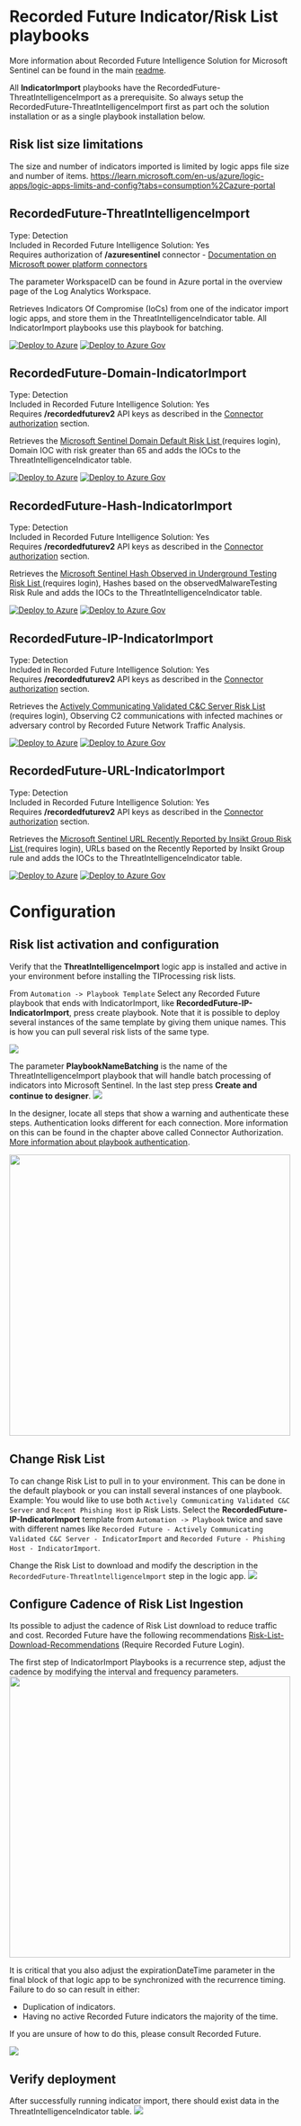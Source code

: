 # Recorded Future Indicator/Risk List playbooks

More information about Recorded Future Intelligence Solution for Microsoft Sentinel can be found in the main [readme](../readme.md).

All **IndicatorImport** playbooks have the RecordedFuture-ThreatIntelligenceImport as a prerequisite. So always setup the RecordedFuture-ThreatIntelligenceImport first as part och the solution installation or as a single playbook installation below.  

## Risk list size limitations
The size and number of indicators imported is limited by logic apps file size and number of items. https://learn.microsoft.com/en-us/azure/logic-apps/logic-apps-limits-and-config?tabs=consumption%2Cazure-portal

## RecordedFuture-ThreatIntelligenceImport
Type: Detection\
Included in Recorded Future Intelligence Solution: Yes\
Requires authorization of **/azuresentinel** connector - [Documentation on Microsoft power platform connectors](https://learn.microsoft.com/en-us/connectors/azuresentinel/)

The parameter WorkspaceID can be found in Azure portal in the overview page of the Log Analytics Workspace. 

Retrieves Indicators Of Compromise (IoCs) from one of the indicator import logic apps, and store them in the ThreatIntelligenceIndicator table. All IndicatorImport playbooks use this playbook for batching. 

[![Deploy to Azure](https://aka.ms/deploytoazurebutton)](https://portal.azure.com/#create/Microsoft.Template/uri/https%3A%2F%2Fraw.githubusercontent.com%2FAzure%2FAzure-Sentinel%2Fmaster%2FSolutions%2FRecorded%2520Future%2FPlaybooks%2FIndicatorImport%2FRecordedFuture-ThreatIntelligenceImport%2Fazuredeploy.json)
[![Deploy to Azure Gov](https://aka.ms/deploytoazuregovbutton)](https://portal.azure.us/#create/Microsoft.Template/uri/https%3A%2F%2Fraw.githubusercontent.com%2FAzure%2FAzure-Sentinel%2Fmaster%2FSolutions%2FRecorded%2520Future%2FPlaybooks%2FIndicatorImport%2FRecordedFuture-ThreatIntelligenceImport%2Fazuredeploy.json)

## RecordedFuture-Domain-IndicatorImport
Type: Detection\
Included in Recorded Future Intelligence Solution: Yes\
Requires **/recordedfuturev2** API keys as described in the [Connector authorization](../readme.md##connectors-authorization) section. 

Retrieves the [Microsoft Sentinel Domain Default Risk List ](https://support.recordedfuture.com/hc/en-us/articles/115003793388-Domain-Risk-Rules) (requires login), Domain IOC with risk greater than 65 and adds the IOCs to the ThreatIntelligenceIndicator table.

[![Deploy to Azure](https://aka.ms/deploytoazurebutton)](https://portal.azure.com/#create/Microsoft.Template/uri/https%3A%2F%2Fraw.githubusercontent.com%2FAzure%2FAzure-Sentinel%2Fmaster%2FSolutions%2FRecorded%2520Future%2FPlaybooks%2FIndicatorImport%2FRecordedFuture-Domain-IndicatorImport%2Fazuredeploy.json)
[![Deploy to Azure Gov](https://aka.ms/deploytoazuregovbutton)](https://portal.azure.us/#create/Microsoft.Template/uri/https%3A%2F%2Fraw.githubusercontent.com%2FAzure%2FAzure-Sentinel%2Fmaster%2FSolutions%2FRecorded%2520Future%2FPlaybooks%2FIndicatorImport%2FRecordedFuture-Domain-IndicatorImport%2Fazuredeploy.json)


## RecordedFuture-Hash-IndicatorImport
Type: Detection\
Included in Recorded Future Intelligence Solution: Yes\
Requires **/recordedfuturev2** API keys as described in the [Connector authorization](../readme.md##connectors-authorization) section. 

Retrieves the [Microsoft Sentinel Hash Observed in Underground Testing Risk List ](https://support.recordedfuture.com/hc/en-us/articles/115000846167-Hash-Risk-Rules) (requires login), Hashes based on the observedMalwareTesting Risk Rule and adds the IOCs to the ThreatIntelligenceIndicator table.

[![Deploy to Azure](https://aka.ms/deploytoazurebutton)](https://portal.azure.com/#create/Microsoft.Template/uri/https%3A%2F%2Fraw.githubusercontent.com%2FAzure%2FAzure-Sentinel%2Fmaster%2FSolutions%2FRecorded%2520Future%2FPlaybooks%2FIndicatorImport%2FRecordedFuture-Hash-IndicatorImport%2Fazuredeploy.json)
[![Deploy to Azure Gov](https://aka.ms/deploytoazuregovbutton)](https://portal.azure.us/#create/Microsoft.Template/uri/https%3A%2F%2Fraw.githubusercontent.com%2FAzure%2FAzure-Sentinel%2Fmaster%2FSolutions%2FRecorded%2520Future%2FPlaybooks%2FIndicatorImport%2FRecordedFuture-Hash-IndicatorImport%2Fazuredeploy.json)

## RecordedFuture-IP-IndicatorImport
Type: Detection\
Included in Recorded Future Intelligence Solution: Yes\
Requires **/recordedfuturev2** API keys as described in the [Connector authorization](../readme.md##connectors-authorization) section. 

Retrieves the [Actively Communicating Validated C&C Server Risk List ](https://support.recordedfuture.com/hc/en-us/articles/115000894448-IP-Address-Risk-Rules) (requires login), Observing C2 communications with infected machines or adversary control by Recorded Future Network Traffic Analysis.

[![Deploy to Azure](https://aka.ms/deploytoazurebutton)](https://portal.azure.com/#create/Microsoft.Template/uri/https%3A%2F%2Fraw.githubusercontent.com%2FAzure%2FAzure-Sentinel%2Fmaster%2FSolutions%2FRecorded%2520Future%2FPlaybooks%2FIndicatorImport%2FRecordedFuture-IP-IndicatorImport%2Fazuredeploy.json)
[![Deploy to Azure Gov](https://aka.ms/deploytoazuregovbutton)](https://portal.azure.us/#create/Microsoft.Template/uri/https%3A%2F%2Fraw.githubusercontent.com%2FAzure%2FAzure-Sentinel%2Fmaster%2FSolutions%2FRecorded%2520Future%2FPlaybooks%2FIndicatorImport%2FRecordedFuture-IP-IndicatorImport%2Fazuredeploy.json)

## RecordedFuture-URL-IndicatorImport
Type: Detection\
Included in Recorded Future Intelligence Solution: Yes\
Requires **/recordedfuturev2** API keys as described in the [Connector authorization](../readme.md##connectors-authorization) section. 

Retrieves the [Microsoft Sentinel URL Recently Reported by Insikt Group Risk List ](https://support.recordedfuture.com/hc/en-us/articles/115000894448-IP-Address-Risk-Rules) (requires login), URLs based on the Recently Reported by Insikt Group rule and adds the IOCs to the ThreatIntelligenceIndicator table.

[![Deploy to Azure](https://aka.ms/deploytoazurebutton)](https://portal.azure.com/#create/Microsoft.Template/uri/https%3A%2F%2Fraw.githubusercontent.com%2FAzure%2FAzure-Sentinel%2Fmaster%2FSolutions%2FRecorded%2520Future%2FPlaybooks%2FIndicatorImport%2FRecordedFuture-URL-IndicatorImport%2Fazuredeploy.json)
[![Deploy to Azure Gov](https://aka.ms/deploytoazuregovbutton)](https://portal.azure.us/#create/Microsoft.Template/uri/https%3A%2F%2Fraw.githubusercontent.com%2FAzure%2FAzure-Sentinel%2Fmaster%2FSolutions%2FRecorded%2520Future%2FPlaybooks%2FIndicatorImport%2FRecordedFuture-URL-IndicatorImport%2Fazuredeploy.json)

# Configuration 
## Risk list activation and configuration 
Verify that the **ThreatIntelligenceImport** logic app is installed and active in your environment before installing the TIProcessing risk lists.

From ```Automation -> Playbook Template```  Select any Recorded Future playbook that ends with IndicatorImport, like **RecordedFuture-IP-IndicatorImport**, press create playbook.
Note that it is possible to deploy several instances of the same template by giving them unique names. This is how you can pull several risk lists of the same type.

![](../Images/2023-04-19-16-49-53.png)

The parameter **PlaybookNameBatching** is the name of the ThreatIntelligenceImport playbook that will handle batch processing of indicators into Microsoft Sentinel. In the last step press **Create and continue to designer**.
![](../Images/2023-04-19-16-51-12.png)

In the designer, locate all steps that show a warning and authenticate these steps. Authentication looks different for each connection. More information on this can be found in the chapter above called Connector Authorization. [More information about playbook authentication](https://learn.microsoft.com/en-us/azure/sentinel/authenticate-playbooks-to-sentinel).

<img src="../Images/2023-04-18-14-39-40.png" width="500" />

## Change Risk List 
To can change Risk List to pull in to your environment. This can be done in the default playbook or you can install several instances of one playbook. 
Example: You would like to use both ```Actively Communicating Validated C&C Server``` and ```Recent Phishing Host``` ip Risk Lists. 
Select the **RecordedFuture-IP-IndicatorImport** template from ```Automation -> Playbook``` twice and save with different names like ```Recorded Future - Actively Communicating Validated C&C Server - IndicatorImport``` and ```Recorded Future - Phishing Host - IndicatorImport```. 

Change the Risk List to download and modify the description in the ```RecordedFuture-Threatlntelligencelmport``` step in the logic app. 
![](../Images/2023-09-08-12-01-37.png)

## Configure Cadence of Risk List Ingestion 
Its possible to adjust the cadence of Risk List download to reduce traffic and cost. Recorded Future have the following recommendations [Risk-List-Download-Recommendations](https://support.recordedfuture.com/hc/en-us/articles/115010401968-Risk-List-Download-Recommendations) (Require Recorded Future Login).

The first step of IndicatorImport Playbooks is a recurrence step, adjust the cadence by modifying the interval and frequency parameters.\
<img src="../Images/2023-12-12-10-00-53.png" width="500">

It is critical that you also adjust the expirationDateTime parameter in the final block of that logic app to be synchronized with the recurrence timing. Failure to do so can result in either:
* Duplication of indicators.
* Having no active Recorded Future indicators the majority of the time. 

If you are unsure of how to do this, please consult Recorded Future.

![](../Images/2023-12-12-10-02-11.png)

## Verify deployment
After successfully running indicator import, there should exist data in  the ThreatIntelligenceIndicator table.
![](../Images/2023-04-18-16-39-00.png)



